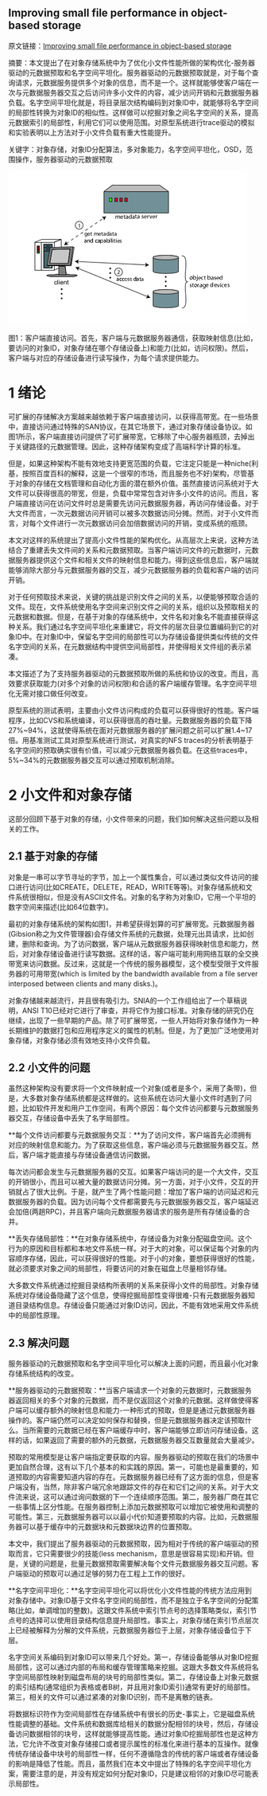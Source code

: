 ## Improving small file performance in object-based storage

原文链接：[Improving small file performance in object-based storage](http://www.researchgate.net/publication/224285810_Improving_small_file_performance_in_object-based_storage)

摘要：本文提出了在对象存储系统中为了优化小文件性能所做的架构优化-服务器驱动的元数据预取和名字空间平坦化。服务器驱动的元数据预取就是，对于每个查询请求，元数据服务提供多个对象的信息，而不是一个。这样就能够使客户端在一次与元数据服务器交互之后访问许多小文件的内容，减少访问开销和元数据服务器负载。名字空间平坦化就是，将目录层次结构编码到对象ID中，就能够将名字空间的局部性转换为对象ID的相似性。这样做可以挖掘对象之间名字空间的关系，提高元数据索引的局部性，利用它们可以使用范围。对原型系统进行trace驱动的模拟和实验表明以上方法对于小文件负载有重大性能提升。

关键字：对象存储，对象ID分配算法，多对象能力，名字空间平坦化，OSD，范围操作，服务器驱动的元数据预取

![](https://github.com/luofengmacheng/translation/raw/master/pic/pic6.png)

图1：客户端直接访问。首先，客户端与元数据服务器通信，获取映射信息(比如，要访问的对象ID，对象存储在哪个存储设备上)和能力(比如，访问权限)。然后，客户端与对应的存储设备进行读写操作，为每个请求提供能力。

# 1 绪论

可扩展的存储解决方案越来越依赖于客户端直接访问，以获得高带宽。在一些场景中，直接访问通过特殊的SAN协议，在其它场景下，通过对象存储设备协议。如图1所示，客户端直接访问提供了可扩展带宽，它移除了中心服务器瓶颈，去掉出于关键路径的元数据管理。因此，这种存储架构变成了高端科学计算的标准。

但是，如果这种架构不能有效地支持更宽范围的负载，它注定只能是一种niche(利基，按照百度百科的解释，这是一个很窄的市场，而且服务也不好)架构，尽管基于对象的存储在文档管理和自动化方面的潜在额外价值。虽然直接访问系统对于大文件可以获得很高的带宽，但是，负载中常常包含对许多小文件的访问。而且，客户端直接访问在访问文件时总是需要先访问元数据服务器，再访问存储设备。对于大文件而言，一次元数据访问开销可以被多次数据访问分摊。然而，对于小文件而言，对每个文件进行一次元数据访问会加倍数据访问的开销，变成系统的瓶颈。

本文对这样的系统提出了提高小文件性能的架构优化。从高层次上来说，这种方法结合了重建丢失文件间的关系和元数据预取。当客户端访问文件的元数据时，元数据服务器提供这个文件和相关文件的映射信息和能力。得到这些信息后，客户端就能够消除大部分与元数据服务器的交互，减少元数据服务器的负载和客户端的访问开销。

对于任何预取技术来说，关键的挑战是识别文件之间的关系，以便能够预取合适的文件。现在，文件系统使用名字空间来识别文件之间的关系，组织以及预取相关的元数据和数据。但是，在基于对象的存储系统中，文件名和对象名不能直接获得这种关系。我们通过名字空间平坦化来重建它，将文件的层次目录位置编码到它的对象ID中。在对象ID中，保留名字空间的局部性可以为存储设备提供类似传统的文件名字空间的关系，在元数据结构中提供空间局部性，并使得相关文件组的表示紧凑。

本文描述了为了支持服务器驱动的元数据预取所做的系统和协议的改变。而且，高效要求获取能力(对多个对象的访问权限)和合适的客户端缓存管理。名字空间平坦化无需对接口做任何改变。

原型系统的测试表明，主要由小文件访问构成的负载可以获得很好的性能。客户端程序，比如CVS和系统编译，可以获得很高的吞吐量。元数据服务器的负载下降27%~94%，这就使得系统在面对元数据服务器的扩展问题之前可以扩展1.4~17倍。用基准测试工具对原型系统进行测试，对真实的NFS traces的分析表明基于名字空间的预取确实很有价值，可以减少元数据服务器负载。在这些traces中，5%~34%的元数据服务器交互可以通过预取机制消除。

# 2 小文件和对象存储

这部分回顾下基于对象的存储，小文件带来的问题，我们如何解决这些问题以及相关的工作。

## 2.1 基于对象的存储

对象是一串可以字节寻址的字节，加上一个属性集合，可以通过类似文件访问的接口进行访问(比如CREATE，DELETE，READ，WRITE等等)。对象存储系统和文件系统很相似，但是没有ASCII文件名。对象的名字称为对象ID，它用一个平坦的数字空间来描述(比如64位数字)。

最初的对象存储系统的架构如图1，并希望获得划算的可扩展带宽。元数据服务器(Gibsion称之为文件管理器)会存储文件系统的元数据，处理元出具请求，比如创建，删除和查询。为了访问数据，客户端从元数据服务器获得映射信息和能力，然后，对对象存储设备进行读写数据。这样的话，客户端可能利用网络互联的全交换带宽来访问数据。反过来，这就是一个传统的服务器模型，这个模型受限于文件服务器的可用带宽(which is limited by the bandwidth available from a file server interposed between clients and many disks.)。

对象存储越来越流行，并且很有吸引力。SNIA的一个工作组给出了一个草稿说明，ANSI T10已经对它进行了审查，并将它作为接口标准。对象存储的研究仍在继续，出现了一些早期的产品。除了可扩展带宽，一些人开始将对象存储作为一种长期维护的数据打包和应用程序定义的属性的机制。但是，为了更加广泛地使用对象存储，对象存储必须有效地支持小文件负载。

## 2.2 小文件的问题

虽然这种架构没有要求将一个文件映射成一个对象(或者是多个，采用了条带)，但是，大多数对象存储系统都是这样做的。这些系统在访问大量小文件时遇到了问题，比如软件开发和用户工作空间，有两个原因：每个文件访问都要与元数据服务器交互，存储设备中丢失了名字局部性。

**每个文件访问都要与元数据服务交互：**为了访问文件，客户端首先必须拥有对应的映射信息和能力。为了获取这些信息，客户端必须与元数据服务器交互。然后，客户端才能直接与存储设备通信访问数据。

每次访问都会发生与元数据服务器的交互。如果客户端访问的是一个大文件，交互的开销很小，而且可以被大量的数据访问分摊。另一方面，对于小文件，交互的开销就占了很大比例。于是，就产生了两个性能问题：增加了客户端的访问延迟和元数据服务器的负载。因为访问每个文件都需要先与元数据服务器交互，客户端延迟会加倍(两趟RPC)，并且客户端向元数据服务器请求的服务是所有存储设备的合并。

**丢失存储局部性：**在对象存储系统中，存储设备为对象分配磁盘空间。这个行为的原因和目标都和本地文件系统一样。对于大的对象，可以保证每个对象的内容顺序存储，因此，可以获得很好的性能。对于小的对象，要想获得很好的性能，就必须要求对象之间的局部性，将要访问的对象在磁盘上尽量相邻存储。

大多数文件系统通过挖掘目录结构所表明的关系来获得小文件的局部性。对象存储系统对存储设备隐藏了这个信息，使得挖掘局部性变得很难-只有元数据服务器知道目录结构信息。存储设备只能通过对象ID访问，因此，不能有效地采用文件系统中的局部性原理。

## 2.3 解决问题

服务器驱动的元数据预取和名字空间平坦化可以解决上面的问题，而且最小化对象存储系统结构的改变。

**服务器驱动的元数据预取：**当客户端请求一个对象的元数据时，元数据服务器返回相关的多个对象的元数据，而不是仅返回这个对象的元数据。这样做使得客户端可以缓存额外的映射信息和能力-一种形式的预取，但是是通过元数据服务器操作的。客户端仍然可以决定如何保存和替换，但是元数据服务器决定该预取什么。当所需要的元数据已经在客户端缓存中时，客户端能够立即访问存储设备。这样的话，如果返回了需要的额外的元数据，元数据服务器交互数量就会大量减少。

预取的常用模型是让客户端指定要获取的内容。服务器驱动的预取在我们的场景中更加自然合理，这有以下几个基本的和实践的原因。第一，可能也是最重要的，知道预取的内容需要知道内容的存在。元数据服务器已经有了这方面的信息，但是客户端没有，当然，除非客户端冗余地跟踪文件的存在和它们之间的关系。对于大文件流来说，这可以通过询问数据的下一个连续顺序范围。第二，服务器厂商在其它一些事情上区分性能。在服务器控制上添加元数据预取可以增加它被使用和调整的可能性。第三，元数据服务器可以以最小代价知道要预取的内容。比如，元数据服务器可以基于缓存中的元数据块和元数据块边界的位置预取。

本文中，我们提出了服务器驱动的元数据预取，因为相对于传统的客户端驱动的预取而言，它只需要很少的技能(less mechanism，意思是很容易实现)和开销。但是，关键的问题是，批量元数据预取需要解决每个文件元数据服务器交互问题。客户端驱动的预取可以通过足够的努力在工程上工作的很好。

**名字空间平坦化：**名字空间平坦化可以将优化小文件性能的传统方法应用到对象存储中。对象ID基于文件名字空间的局部性，而不是独立于名字空间的分配策略(比如，单调增加的整数)。这跟文件系统中索引节点号的选择策略类似，索引节点号的选择可以使用目录结构信息提升局部性。事实上，对象存储在索引节点层次上已经被解释为分解的文件系统，元数据服务器位于上层，对象存储设备位于下层。

名字空间关系编码到对象ID可以带来几个好处。第一，存储设备能够从对象ID挖掘局部性，这可以通过内部的布局和缓存管理策略来挖掘。这跟大多数文件系统将名字空间局部性映射到磁盘布局的块号的局部性类似。第二，存储设备上对象元数据的索引结构(通常组织为表格或者B树，并且用对象ID索引)通常有更好的局部性。第三，相关的文件可以通过紧凑的对象ID识别，而不是离散的链表。

将数据标识符作为空间局部性在存储系统中有很长的历史-事实上，它是磁盘系统性能调整的基础。文件系统和数据库给相关的数据分配相邻的块号，然后，存储设备访问数据相邻的块号，这样就能够提高性能。通过对象ID挖掘局部性也是这种方法，它允许不改变对象存储接口或者提示属性的标准化来进行基本的互操作。就像传统存储设备中块号的局部性一样，任何不遵循隐含的传统的客户端或者存储设备的影响是降低了性能。而且，虽然我们在本文中提出了特殊的名字空间平坦化方案，需要注意的是，并没有规定如何分配对象ID，只是建议相邻的对象ID尽可能表示局部性。
